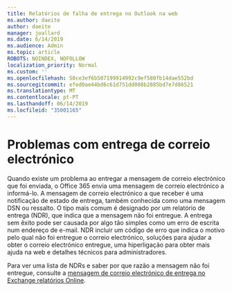 ```yaml
---
title: Relatórios de falha de entrega no Outlook na web
ms.author: daeite
author: daeite
manager: joallard
ms.date: 6/14/2019
ms.audience: Admin
ms.topic: article
ROBOTS: NOINDEX, NOFOLLOW
localization_priority: Normal
ms.custom: ''
ms.openlocfilehash: 50ce3ef6b507199914992c9ef580fb14dae552bd
ms.sourcegitcommit: efed0ae44bd6c61d751dd008b2885bd7e7d86521
ms.translationtype: MT
ms.contentlocale: pt-PT
ms.lasthandoff: 06/14/2019
ms.locfileid: "35001165"
---
```

# <a name="issues-with-email-delivery"></a>Problemas com entrega de correio electrónico

Quando existe um problema ao entregar a mensagem de correio electrónico que foi enviada, o Office 365 envia uma mensagem de correio electrónico a informá-lo. A mensagem de correio electrónico a que receber é uma notificação de estado de entrega, também conhecida como uma mensagem DSN ou ressalto. O tipo mais comum é designado por um relatório de entrega (NDR), que indica que a mensagem não foi entregue. A entrega sem êxito pode ser causada por algo tão simples como um erro de escrita num endereço de e-mail. NDR incluir um código de erro que indica o motivo pelo qual não foi entregue o correio electrónico, soluções para ajudar a obter o correio electrónico entregue, uma hiperligação para obter mais ajuda na web e detalhes técnicos para administradores.

Para ver uma lista de NDRs e saber por que razão a mensagem não foi entregue, consulte a [mensagem de correio electrónico de entrega no Exchange relatórios Online](https://docs.microsoft.com/exchange/mail-flow-best-practices/non-delivery-reports-in-exchange-online/non-delivery-reports-in-exchange-online).
